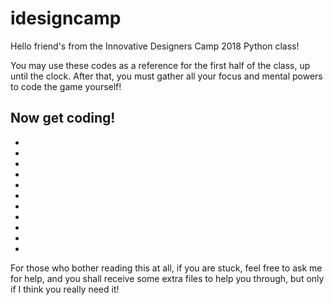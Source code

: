 # idesigncamp

Hello friend's from the Innovative Designers Camp 2018 Python class!

You may use these codes as a reference for the first half of the class, up until the clock.
After that, you must gather all your focus and mental powers to code the game yourself!

Now get coding!
-
-
-
-
-
-
-
-
-
-
-
-
For those who bother reading this at all, if you are stuck, feel free to ask me for help,
and you shall receive some extra files to help you through, but only if I think you really need it!
